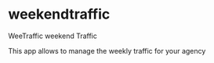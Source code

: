 # weekendtraffic
WeeTraffic weekend Traffic

This app allows to manage the weekly traffic for your agency
